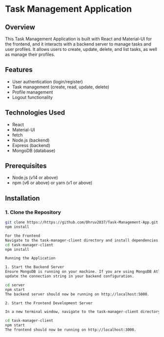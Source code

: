 # Task Management Application

## Overview

This Task Management Application is built with React and Material-UI for the frontend, and it interacts with a backend server to manage tasks and user profiles. It allows users to create, update, delete, and list tasks, as well as manage their profiles.

## Features

- User authentication (login/register)
- Task management (create, read, update, delete)
- Profile management
- Logout functionality

## Technologies Used

- React
- Material-UI
- fetch
- Node.js (backend)
- Express (backend)
- MongoDB (database)

## Prerequisites

- Node.js (v14 or above)
- npm (v6 or above) or yarn (v1 or above)

## Installation

### 1. Clone the Repository

```sh
git clone https://https://github.com/Dhruv2037/Task-Management-App.git
npm install

For the Frontend
Navigate to the task-manager-client directory and install dependencies:
cd task-manager-client
npm install

Running the Application

1. Start the Backend Server
Ensure MongoDB is running on your machine. If you are using MongoDB Atlas or a remote MongoDB instance, 
update the connection string in your backend configuration.

cd server
npm start
The backend server should now be running on http://localhost:5000.

2. Start the Frontend Development Server

In a new terminal window, navigate to the task-manager-client directory and start the development server:

cd task-manager-client
npm start
The frontend should now be running on http://localhost:3000.
